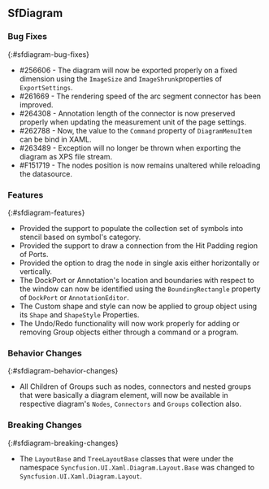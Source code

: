## SfDiagram

### Bug Fixes
{:#sfdiagram-bug-fixes}

* \#256606 - The diagram will now be exported properly on a fixed dimension using the `ImageSize` and `ImageShrunk`properties of `ExportSettings`.
* \#261669 - The rendering speed of the arc segment connector has been improved.
* \#264308 - Annotation length of the connector is now preserved properly when updating the measurement unit of the page settings.
* \#262788 - Now, the value to the `Command` property of `DiagramMenuItem` can be bind in XAML.
* \#263489 - Exception will no longer be thrown when exporting the diagram as XPS file stream.
* \#F151719 - The nodes position is now remains unaltered while reloading the datasource.

### Features
{:#sfdiagram-features}

* Provided the support to populate the collection set of symbols into stencil based on symbol's category.
* Provided the support to draw a connection from the Hit Padding region of Ports.
* Provided the option to drag the node in single axis either horizontally or vertically.
* The DockPort or Annotation's location and boundaries with respect to the window can now be identified using the `BoundingRectangle` property of `DockPort` or `AnnotationEditor`.
* The Custom shape and style can now be applied to group object using its `Shape` and `ShapeStyle` Properties.
* The Undo/Redo functionality will now work properly for adding or removing Group objects either through a command or a program.

### Behavior Changes
{:#sfdiagram-behavior-changes}

* All Children of Groups such as nodes, connectors and nested groups that were basically a diagram element, will now be available in respective diagram's `Nodes`, `Connectors` and  `Groups` collection also.

### Breaking Changes
{:#sfdiagram-breaking-changes}

* The `LayoutBase` and `TreeLayoutBase` classes that were under the namespace `Syncfusion.UI.Xaml.Diagram.Layout.Base` was changed to `Syncfusion.UI.Xaml.Diagram.Layout`.